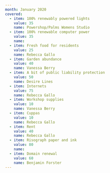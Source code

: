 ```yaml
---
month: January 2020
covered:
  - item: 100% renewably powered lights
    value: 35
    name: Powershop/Palms Womens Studio
  - item: 100% renewable computer power
    value: 35
    name: 
  - item: Fresh food for residents
    value: 25
    name: Rebecca Gallo
  - item: Garden abundance
    value: 40
    name: Vanessa Berry
  - item: A bit of public liability protection
    value: 50
    name: Desire Lines
  - item: Internets
    value: 75
    name: Rebecca Gallo
  - item: Workshop supplies
    value: 10
    name: Vanessa Berry
  - item: Cuppas
    value: 10
    name: Rebecca Gallo
  - item: Rent
    value: 40
    name: Rebecca Gallo
  - item: Risograph paper and ink
    value: 80
    name: 
  - item: Domain renewal
    value: 60
    name: Benjamin Forster
---
```

